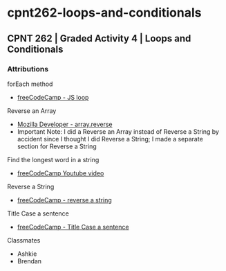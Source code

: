 # cpnt262-loops-and-conditionals
## CPNT 262 | Graded Activity 4 | Loops and Conditionals

### Attributions  

forEach method
- [freeCodeCamp - JS loop](https://www.freecodecamp.org/news/what-in-the-world-is-a-javascript-loop-for/)

Reverse an Array
- [Mozilla Developer - array.reverse](https://developer.mozilla.org/en-US/docs/Web/JavaScript/Reference/Global_Objects/Array/reverse) 
- Important Note: I did a Reverse an Array instead of Reverse a String by accident since I thought I did Reverse a String; I made a separate section for Reverse a String

Find the longest word in a string
- [freeCodeCamp Youtube video](https://www.youtube.com/watch?v=DHgrWgIeY0Y)

Reverse a String
- [freeCodeCamp - reverse a string](https://www.freecodecamp.org/news/how-to-reverse-a-string-in-javascript-in-3-different-ways-75e4763c68cb/)

Title Case a sentence
- [freeCodeCamp - Title Case a sentence](https://www.freecodecamp.org/news/three-ways-to-title-case-a-sentence-in-javascript-676a9175eb27/)

Classmates 
- Ashkie
- Brendan 